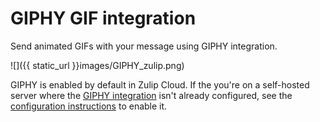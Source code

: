 # GIPHY GIF integration

Send animated GIFs with your message using GIPHY integration.

![]({{ static_url }}images/GIPHY_zulip.png)

GIPHY is enabled by default in Zulip Cloud. If the you're on a
self-hosted server where the [GIPHY integration][help-center-giphy]
isn't already configured, see the [configuration
instructions][configure-giphy] to enable it.


[help-center-giphy]: /help/animated-gifs-from-giphy
[configure-giphy]: https://zulip.readthedocs.io/en/latest/production/giphy-gif-integration.html
